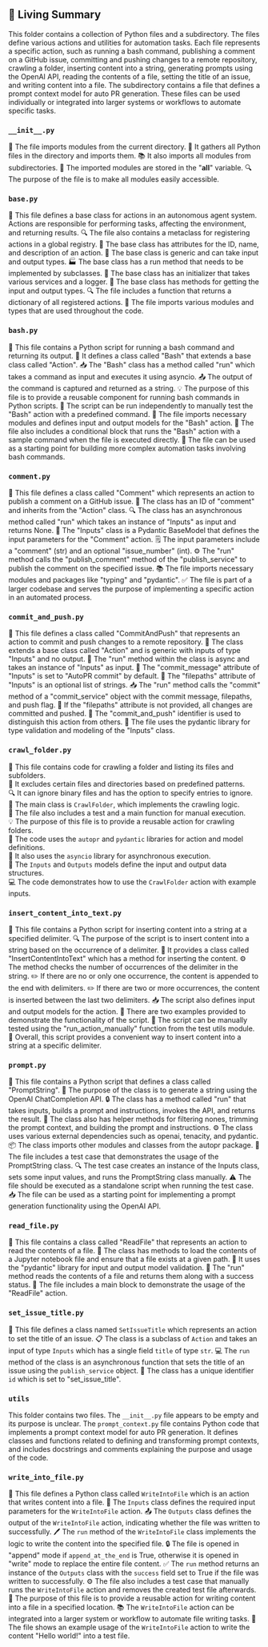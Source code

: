 

<!-- Living README Summary -->
## 🌳 Living Summary

This folder contains a collection of Python files and a subdirectory. The files define various actions and utilities for automation tasks. Each file represents a specific action, such as running a bash command, publishing a comment on a GitHub issue, committing and pushing changes to a remote repository, crawling a folder, inserting content into a string, generating prompts using the OpenAI API, reading the contents of a file, setting the title of an issue, and writing content into a file. The subdirectory contains a file that defines a prompt context model for auto PR generation. These files can be used individually or integrated into larger systems or workflows to automate specific tasks.


### `__init__.py`

📂 The file imports modules from the current directory.
🧩 It gathers all Python files in the directory and imports them.
📚 It also imports all modules from subdirectories.
📄 The imported modules are stored in the "__all__" variable.
🔍 The purpose of the file is to make all modules easily accessible.



### `base.py`

📄 This file defines a base class for actions in an autonomous agent system. Actions are responsible for performing tasks, affecting the environment, and returning results.
🔍 The file also contains a metaclass for registering actions in a global registry.
📝 The base class has attributes for the ID, name, and description of an action.
🔀 The base class is generic and can take input and output types.
🏭 The base class has a run method that needs to be implemented by subclasses.
🔧 The base class has an initializer that takes various services and a logger.
🔢 The base class has methods for getting the input and output types.
🔍 The file includes a function that returns a dictionary of all registered actions.
🔀 The file imports various modules and types that are used throughout the code.


### `bash.py`

📝 This file contains a Python script for running a bash command and returning its output. 
🔧 It defines a class called "Bash" that extends a base class called "Action".
📥 The "Bash" class has a method called "run" which takes a command as input and executes it using asyncio.
📤 The output of the command is captured and returned as a string.
💡 The purpose of this file is to provide a reusable component for running bash commands in Python scripts.
🚀 The script can be run independently to manually test the "Bash" action with a predefined command.
🔧 The file imports necessary modules and defines input and output models for the "Bash" action.
🔬 The file also includes a conditional block that runs the "Bash" action with a sample command when the file is executed directly.
🧪 The file can be used as a starting point for building more complex automation tasks involving bash commands.


### `comment.py`

📄 This file defines a class called "Comment" which represents an action to publish a comment on a GitHub issue.
🔑 The class has an ID of "comment" and inherits from the "Action" class.
🔍 The class has an asynchronous method called "run" which takes an instance of "Inputs" as input and returns None.
📝 The "Inputs" class is a Pydantic BaseModel that defines the input parameters for the "Comment" action.
🗒️ The input parameters include a "comment" (str) and an optional "issue_number" (int).
⚙️ The "run" method calls the "publish_comment" method of the "publish_service" to publish the comment on the specified issue.
📚 The file imports necessary modules and packages like "typing" and "pydantic".
✅ The file is part of a larger codebase and serves the purpose of implementing a specific action in an automated process.



### `commit_and_push.py`

📄 This file defines a class called "CommitAndPush" that represents an action to commit and push changes to a remote repository.
🔐 The class extends a base class called "Action" and is generic with inputs of type "Inputs" and no output.
🔧 The "run" method within the class is async and takes an instance of "Inputs" as input.
📝 The "commit_message" attribute of "Inputs" is set to "AutoPR commit" by default.
📂 The "filepaths" attribute of "Inputs" is an optional list of strings.
📥 The "run" method calls the "commit" method of a "commit_service" object with the commit message, filepaths, and push flag.
📝 If the "filepaths" attribute is not provided, all changes are committed and pushed.
📝 The "commit_and_push" identifier is used to distinguish this action from others.
📄 The file uses the pydantic library for type validation and modeling of the "Inputs" class.


### `crawl_folder.py`

📄 This file contains code for crawling a folder and listing its files and subfolders.  
📂 It excludes certain files and directories based on predefined patterns.  
🔍 It can ignore binary files and has the option to specify entries to ignore.  
🔧 The main class is `CrawlFolder`, which implements the crawling logic.  
🚀 The file also includes a test and a main function for manual execution.  
💡 The purpose of this file is to provide a reusable action for crawling folders.  
📝 The code uses the `autopr` and `pydantic` libraries for action and model definitions.  
🔧 It also uses the `asyncio` library for asynchronous execution.  
📂 The `Inputs` and `Outputs` models define the input and output data structures.  
💻 The code demonstrates how to use the `CrawlFolder` action with example inputs.


### `insert_content_into_text.py`

📄 This file contains a Python script for inserting content into a string at a specified delimiter.
🔍 The purpose of the script is to insert content into a string based on the occurrence of a delimiter.
🔧 It provides a class called "InsertContentIntoText" which has a method for inserting the content.
⚙️ The method checks the number of occurrences of the delimiter in the string.
✏️ If there are no or only one occurrence, the content is appended to the end with delimiters.
✏️ If there are two or more occurrences, the content is inserted between the last two delimiters.
📥 The script also defines input and output models for the action.
🔬 There are two examples provided to demonstrate the functionality of the script.
🧪 The script can be manually tested using the "run_action_manually" function from the test utils module.
📖 Overall, this script provides a convenient way to insert content into a string at a specific delimiter.


### `prompt.py`

📝 This file contains a Python script that defines a class called "PromptString".
🧩 The purpose of the class is to generate a string using the OpenAI ChatCompletion API.
🔒 The class has a method called "run" that takes inputs, builds a prompt and instructions, invokes the API, and returns the result.
📄 The class also has helper methods for filtering nones, trimming the prompt context, and building the prompt and instructions.
⚙️ The class uses various external dependencies such as openai, tenacity, and pydantic.
📦 The class imports other modules and classes from the autopr package.
🧪 The file includes a test case that demonstrates the usage of the PromptString class.
🔍 The test case creates an instance of the Inputs class, sets some input values, and runs the PromptString class manually.
⚠️ The file should be executed as a standalone script when running the test case.
📥 The file can be used as a starting point for implementing a prompt generation functionality using the OpenAI API.


### `read_file.py`

📝 This file contains a class called "ReadFile" that represents an action to read the contents of a file. 
🔎 The class has methods to load the contents of a Jupyter notebook file and ensure that a file exists at a given path. 
🔧 It uses the "pydantic" library for input and output model validation. 
📄 The "run" method reads the contents of a file and returns them along with a success status. 
🚀 The file includes a main block to demonstrate the usage of the "ReadFile" action.


### `set_issue_title.py`

📝 This file defines a class named `SetIssueTitle` which represents an action to set the title of an issue. 
📋 The class is a subclass of `Action` and takes an input of type `Inputs` which has a single field `title` of type `str`. 
💻 The `run` method of the class is an asynchronous function that sets the title of an issue using the `publish_service` object. 
🔑 The class has a unique identifier `id` which is set to "set_issue_title".


### `utils`

This folder contains two files. The `__init__.py` file appears to be empty and its purpose is unclear. The `prompt_context.py` file contains Python code that implements a prompt context model for auto PR generation. It defines classes and functions related to defining and transforming prompt contexts, and includes docstrings and comments explaining the purpose and usage of the code.


### `write_into_file.py`

📝 This file defines a Python class called `WriteIntoFile` which is an action that writes content into a file.
📄 The `Inputs` class defines the required input parameters for the `WriteIntoFile` action.
📤 The `Outputs` class defines the output of the `WriteIntoFile` action, indicating whether the file was written to successfully.
🖊️ The `run` method of the `WriteIntoFile` class implements the logic to write the content into the specified file.
🔒 The file is opened in "append" mode if `append_at_the_end` is True, otherwise it is opened in "write" mode to replace the entire file content.
✅ The `run` method returns an instance of the `Outputs` class with the `success` field set to True if the file was written to successfully.
⚙️ The file also includes a test case that manually runs the `WriteIntoFile` action and removes the created test file afterwards.
🔧 The purpose of this file is to provide a reusable action for writing content into a file in a specified location.
📚 The `WriteIntoFile` action can be integrated into a larger system or workflow to automate file writing tasks.
📝 The file shows an example usage of the `WriteIntoFile` action to write the content "Hello world!" into a test file.

<!-- Living README Summary -->